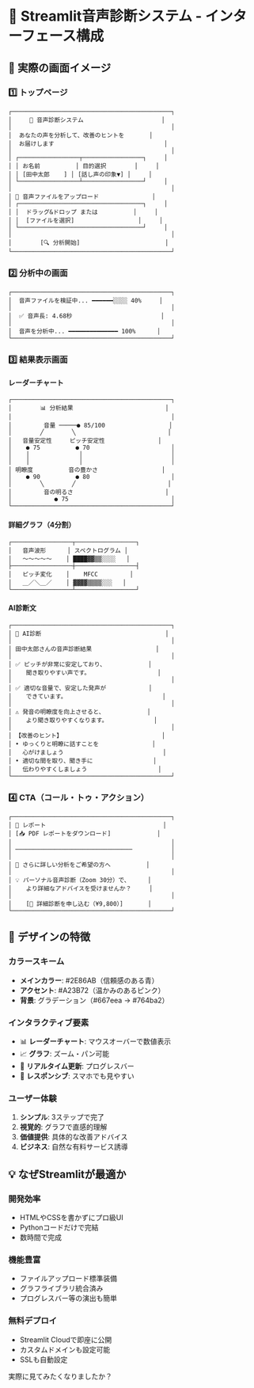 # 🎨 Streamlit音声診断システム - インターフェース構成

## 📱 実際の画面イメージ

### 1️⃣ **トップページ**
```
┌─────────────────────────────────────────────┐
│     🎤 音声診断システム                      │
│                                             │
│  あなたの声を分析して、改善のヒントを       │
│  お届けします                               │
│                                             │
│ ┌─────────────────┬─────────────────┐     │
│ │ お名前          │ 目的選択        │     │
│ │ [田中太郎    ] │ [話し声の印象▼] │     │
│ └─────────────────┴─────────────────┘     │
│                                             │
│ 📁 音声ファイルをアップロード               │
│ ┌───────────────────────────────────┐     │
│ │  ドラッグ&ドロップ または          │     │
│ │  [ファイルを選択]                  │     │
│ └───────────────────────────────────┘     │
│                                             │
│        [🔍 分析開始]                        │
└─────────────────────────────────────────────┘
```

### 2️⃣ **分析中の画面**
```
┌─────────────────────────────────────────────┐
│  音声ファイルを検証中... ━━━━━━░░░░ 40%     │
│                                             │
│  ✅ 音声長: 4.68秒                         │
│                                             │
│  音声を分析中... ━━━━━━━━━━━━━━ 100%      │
└─────────────────────────────────────────────┘
```

### 3️⃣ **結果表示画面**

#### レーダーチャート
```
┌─────────────────────────────────────────────┐
│        📊 分析結果                          │
│                                             │
│         音量 ─────● 85/100                  │
│        ╱        ╲                          │
│   音量安定性     ピッチ安定性               │
│    ● 75          ● 70                       │
│    │              │                         │
│    │              │                         │
│ 明瞭度          音の豊かさ                  │
│    ● 90          ● 80                       │
│        ╲        ╱                          │
│         音の明るさ                          │
│            ● 75                             │
└─────────────────────────────────────────────┘
```

#### 詳細グラフ（4分割）
```
┌─────────────────┬─────────────────┐
│   音声波形      │ スペクトログラム │
│   ～～～～～    │ ████▓▓▒▒░░░░   │
├─────────────────┼─────────────────┤
│   ピッチ変化    │    MFCC         │
│   ＿／＼＿／    │ ▓▓▓▓▒▒▒▒░░░   │
└─────────────────┴─────────────────┘
```

#### AI診断文
```
┌─────────────────────────────────────────────┐
│ 🤖 AI診断                                   │
│                                             │
│ 田中太郎さんの音声診断結果                  │
│                                             │
│ ✅ ピッチが非常に安定しており、            │
│    聞き取りやすい声です。                   │
│                                             │
│ ✅ 適切な音量で、安定した発声が            │
│    できています。                           │
│                                             │
│ ⚠️ 発音の明瞭度を向上させると、            │
│    より聞き取りやすくなります。             │
│                                             │
│ 【改善のヒント】                            │
│ • ゆっくりと明瞭に話すことを               │
│   心がけましょう                            │
│ • 適切な間を取り、聞き手に                 │
│   伝わりやすくしましょう                    │
└─────────────────────────────────────────────┘
```

### 4️⃣ **CTA（コール・トゥ・アクション）**
```
┌─────────────────────────────────────────────┐
│ 📄 レポート                                 │
│ [📥 PDF レポートをダウンロード]             │
│                                             │
│ ─────────────────────────────────           │
│                                             │
│ 🎯 さらに詳しい分析をご希望の方へ          │
│                                             │
│ 💡 パーソナル音声診断（Zoom 30分）で、     │
│    より詳細なアドバイスを受けませんか？     │
│                                             │
│    [🔗 詳細診断を申し込む（¥9,800）]       │
└─────────────────────────────────────────────┘
```

## 🎨 デザインの特徴

### **カラースキーム**
- **メインカラー**: #2E86AB（信頼感のある青）
- **アクセント**: #A23B72（温かみのあるピンク）
- **背景**: グラデーション（#667eea → #764ba2）

### **インタラクティブ要素**
- 📊 **レーダーチャート**: マウスオーバーで数値表示
- 📈 **グラフ**: ズーム・パン可能
- 🔄 **リアルタイム更新**: プログレスバー
- 📱 **レスポンシブ**: スマホでも見やすい

### **ユーザー体験**
1. **シンプル**: 3ステップで完了
2. **視覚的**: グラフで直感的理解
3. **価値提供**: 具体的な改善アドバイス
4. **ビジネス**: 自然な有料サービス誘導

## 💡 なぜStreamlitが最適か

### **開発効率**
- HTMLやCSSを書かずにプロ級UI
- Pythonコードだけで完結
- 数時間で完成

### **機能豊富**
- ファイルアップロード標準装備
- グラフライブラリ統合済み
- プログレスバー等の演出も簡単

### **無料デプロイ**
- Streamlit Cloudで即座に公開
- カスタムドメインも設定可能
- SSLも自動設定

実際に見てみたくなりましたか？